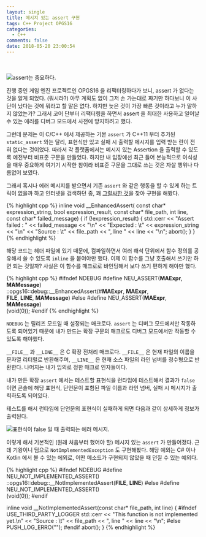 ```yaml
---
layout: single
title: 메시지 있는 assert 구현
tags: C++ Project OPGS16
categories:
  - C++
comments: false
date: 2018-05-20 23:00:54
---
```


　
<!-- more -->
![assert는 중요하다.](..\..\..\..\..\images\201805\20\assert.jpg)

진행 중인 게임 엔진 프로젝트인 OPGS16 을 리팩터링하다가 보니, assert 가 없다는 것을 알게 되었다. (뭐시라?) 아무 계획도 없이 그저 손 가는대로 짜기만 하다보니 이 사단이 났다는 것에 뭐라고 할 말은 없다. 하지만 늦은 것이 가장 빠른 것이라고 누가 말하지 않았는가? 그래서 코어 단부터 리팩터링을 하면서 assert 을 최대한 사용하고 일어날 수 있는 에러를 디버그 모드에서 사전에 방지하려고 했다.

그런데 문제는 이 C/C++ 에서 제공하는 기본 `assert` 가 C++11 부터 추가된 `static_assert` 와는 달리, 표현식만 있고 실패 시 출력할 메시지를 입력 받는 란이 전혀 없다는 것이었다. 따라서 각 플랫폼에서는 메시지 있는 Assertion 을 출력할 수 있도록 예전부터 비표준 구문을 만들었다. 하지만 내 입장에선 최근 들어 본능적으로 이식성을 매우 중요하게 여기기 시작한 참이라 비표준 구문을 그대로 쓰는 것은 자살 행위나 다름없어 보였다. 

그래서 혹시나 에러 메시지를 받으면서 기존 `assert` 와 같은 행동을 할 수 있게 하는 트릭이 없을까 하고 인터넷을 검색하던 중, 꽤 [그럴싸한 것](https://stackoverflow.com/questions/3692954/add-custom-messages-in-assert)을 찾아 구현을 해봤다.

{% highlight cpp %}
inline void __EnhancedAssert(
    const char* expression_string, 
    bool expression_result, 
    const char* file_path, 
    int line, 
    const char* failed_message) {
  if (!expression_result) {
    std::cerr << "Assert failed : " << failed_message << "\n"
        << "Expected : \t" << expression_string << "\n"
        << "Source : \t" << file_path << ", line " << line << "\n";
    abort();
  }
}
{% endhighlight %}

해당 코드는 헤더 파일에 있기 때문에, 컴파일하면서 여러 해석 단위에서 함수 정의를 공유해서 쓸 수 있도록 `inline` 을 붙여야만 했다. 이제 이 함수를 그냥 호출해서 쓰기만 하면 되는 것일까? 사실은 이 함수를 매크로로 바인딩해서 보다 쓰기 편하게 해야만 했다.

{% highlight cpp %}
#ifndef NDEBUG
#define NEU_ASSERT(__MAExpr__, __MAMessage__) \
  ::opgs16::debug::__EnhancedAssert(#__MAExpr__, __MAExpr__, \
  __FILE__, __LINE__, __MAMessage__)
#else
#define NEU_ASSERT(__MAExpr__, __MAMessage__) \
  (void(0));
#endif
{% endhighlight %}

`NDEBUG` 는 릴리즈 모드일 때 설정되는 매크로다. `assert` 는 디버그 모드에서만 작동하도록 되어있기 때문에 내가 만드는 확장 구문의 매크로도 디버그 모드에서만 작동할 수 있도록 해야했다.

`__FILE__` 과 `__LINE__` 은 C 확장 전처리 매크로다. `__FILE__` 은 현재 파일의 이름을 문자열 리터럴로 반환해주며, `__LINE__` 은 현재 소스 파일의 라인 넘버를 정수형으로 반환한다. 나머지는 내가 임의로 정한 매크로 인자들이다. 

내가 만든 확장 `assert` 에서는 테스트할 표현식을 런타임에 테스트해서 결과가 `false` 이면 콘솔에 해당 표현식, 단언문이 포함된 파일 이름과 라인 넘버, 실패 시 메시지가 출력하도록 되어있다.

테스트를 해서 런타임에 단언문의 표현식이 실패하게 되면 다음과 같이 상세하게 정보가 출력된다.

![표현식이 false 일 때 출력되는 에러 메시지.](..\..\..\..\..\images\201805\20\DdkrN7RVAAAfd7f.jpg)

이렇게 해서 기본적인 (원래 처음부터 했어야 할) 메시지 있는 `assert` 가 만들어졌다. 근데 기왕이니 덤으로 `NotImplementedException` 도 구현해봤다. 해당 예외는 C# 이나 Kotlin 에서 볼 수 있는 에외로, 어떤 메소드가 구현되지 않았을 때 던질 수 있는 예외다.

{% highlight cpp %}
#ifndef NDEBUG
#define NEU_NOT_IMPLEMENTED_ASSERT() \
  ::opgs16::debug::__NotImplementedAssert(__FILE__, __LINE__)
#else
#define NEU_NOT_IMPLEMENTED_ASSERT() \
  (void(0));
#endif

inline void __NotImplementedAssert(const char* file_path, int line) {
#ifndef USE_THIRD_PARTY_LOGGER
  std::cerr << "This function is not implemented yet.\n"
      << "Source : \t" << file_path << ", line " << line << "\n";
#else
  PUSH_LOG_ERRO("");
#endif
  abort();
}
{% endhighlight %}


